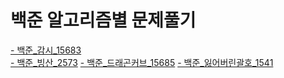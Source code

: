 
# 백준 알고리즘별 문제풀기

[- 백준_감시_15683](https://github.com/ptoooool/Algorithm-BaekJoon/blob/main/%EC%95%8C%EA%B3%A0%EB%A6%AC%EC%A6%98/BaekJoon%EA%B0%80%EB%A5%B4%EC%B9%A8.java)  
[- 백준_빙산_2573](https://github.com/ptoooool/Algorithm-BaekJoon/blob/main/%EC%95%8C%EA%B3%A0%EB%A6%AC%EC%A6%98/BaekJoon%EB%B9%99%EC%82%B0.java) 
[- 백준_드래곤커브_15685](https://github.com/ptoooool/Algorithm-BaekJoon/blob/main/%EC%95%8C%EA%B3%A0%EB%A6%AC%EC%A6%98/BaekJoon%EB%B9%99%EC%82%B0.java)
[- 백준_잃어버린괄호_1541](https://github.com/ptoooool/Algorithm-BaekJoon/blob/main/%EC%95%8C%EA%B3%A0%EB%A6%AC%EC%A6%98/BaekJoon%EB%B9%99%EC%82%B0.java)


